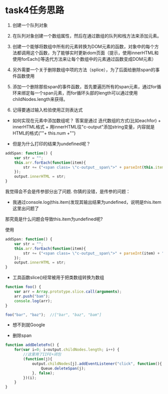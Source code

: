 # task4任务思路

1. 创建一个队列对象

2. 在队列对象创建一个数组属性，然后在通过数组的队列和栈方法来添加元素。

3. 创建一个能够将数组中所有的元素转换为DOM元素的函数，对象中的每个方法都调用这个函数，为了能够实时更新dom页面（提示，使用innerHTML和使用forEach()等迭代方法来让每个数组中的元素通过函数变成DOM元素）

4. 另外需要一个关于删除数组中项的方法（splice），为了后面给删除span的事件函数使用

5. 添加一个删除那些span的事件函数，首先要遍历所有的span元素，通过for循环来绑定每一个span元素，而for循环头部的length可以通过使用childNodes.length来获得。

6. 记得要通过输入检验使用正则表达式


- 如何实现在元素中添加数组呢？
答案是通过 迭代数组的方式(比如eachfor) + innerHTML格式 + 用innerHTML往"c-output"添加string变量，内容就是HTML的格式("<span>"+ this.num +"</span>")

- 但是为什么打印的结果为undefined呢？
```js
addSpan: function() {
    var str = "";
    this.arr.forEach(function(item){
        str += ("<span class= \"c-output__span\">" + parseInt(this.item) + "</span>");  //this.item部分出问题了
    });
    output.innerHTML = str;
}
```
我觉得会不会是传参部分出了问题.
你猜的没错，是传参的问题：

- 我通过console.log(this.item)发现其输出结果为undefined，说明是this.item这里出问题了

那究竟是什么问题会导致this.item为undefined呢?

使用
```js
addSpan: function() {
    var str = "";
    this.arr.forEach(function(item){
        str += ("<span class= \"c-output__span\">" + parseInt(item) + "</span>");
    });
    output.innerHTML = str;
}
```


- 工具函数slice()经常被用于把类数组转换为数组
```js
function foo() {
    var arr = Array.prototype.slice.call(arguments);
    arr.push("bam");
    console.log(arr);
}

foo("bar", "baz");  //["bar", "baz", "bam"]
```

- 想不到就Google

- 删除span
```js
function addDeleteFn() {
    for(var i=0; i<output.childNodes.length; i++) {
        //这里用了IIFE+闭包
        (function(j){
            output.childNodes[j].addEventListener("click", function(){
                Queue.deleteSpan(j);
            }, false);
        })(i);
    }
}  

```